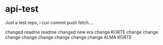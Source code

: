 api-test
========

Just a test repo, i cun commit push fetch....

changed readme
readme changed
new era
change
KORTE
change
change
change
change
change
change
change
change
ALMA
KORTE
